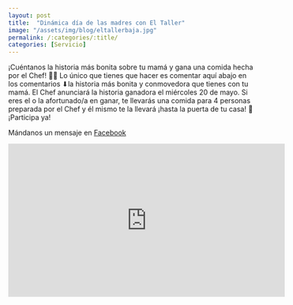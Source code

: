 ```yaml
---
layout: post
title:  "Dinámica día de las madres con El Taller"
image: "/assets/img/blog/eltallerbaja.jpg"
permalink: /:categories/:title/
categories: [Servicio]
---
```


¡Cuéntanos la historia más bonita sobre tu mamá y gana una comida hecha por el Chef! 🌹💖
Lo único que tienes que hacer es comentar aquí abajo en los comentarios ⬇la historia más bonita y conmovedora que tienes con tu mamá.
El Chef anunciará la historia ganadora el miércoles 20 de mayo.
Si eres el o la afortunado/a en ganar, te llevarás una comida para 4 personas preparada por el Chef y él mismo te la llevará ¡hasta la puerta de tu casa! 🙌
¡Participa ya!

Mándanos un mensaje en [Facebook](https://www.facebook.com/eltallerbajamed/)

<div class="embed-responsive embed-responsive-16by9">

<iframe src="https://www.facebook.com/plugins/video.php?href=https%3A%2F%2Fwww.facebook.com%2Feltallerbajamed%2Fvideos%2F465423577584215%2F&show_text=0&width=560" width="560" height="311" style="border:none;overflow:hidden" scrolling="no" frameborder="0" allowTransparency="true" allowFullScreen="true"></iframe>